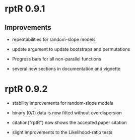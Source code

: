 # rptR 0.9.1

## Improvements

* repeatabilities for random-slope models 

* update argument to update bootstraps and permutations  

* Progress bars for all non-parallel functions  

* several new sections in documentation and vignette


# rptR 0.9.2

* stability improvements for random-slope models

* binary (0/1) data is now fitted without overdispersion

* citation("rptR") now shows the accepted paper citation

* slight improvements to the Likelihood-ratio tests